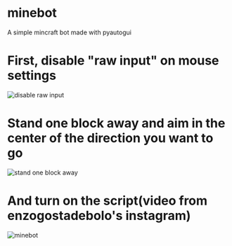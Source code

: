 # minebot
A simple mincraft bot made with pyautogui

# First, disable "raw input" on mouse settings
![disable raw input](https://user-images.githubusercontent.com/84251009/236680915-f6ece6b9-f812-4e37-90bb-0d2c91467f5a.png)

# Stand one block away and aim in the center of the direction you want to go
![stand one block away](https://user-images.githubusercontent.com/84251009/236680948-0d507185-0b1d-4e45-a52b-349337adcce8.png)

# And turn on the script(video from enzogostadebolo's instagram)
![minebot](https://user-images.githubusercontent.com/84251009/236681754-19c8178f-5d23-458c-8441-657fbf132daf.gif)

